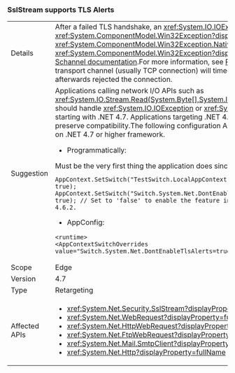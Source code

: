 ### SslStream supports TLS Alerts

|   |   |
|---|---|
|Details|After a failed TLS handshake, an <xref:System.IO.IOException?displayProperty=name> with an inner <xref:System.ComponentModel.Win32Exception?displayProperty=name> exception will be thrown by the first I/O Read/Write operation. The <xref:System.ComponentModel.Win32Exception.NativeErrorCode?displayProperty=name> code for the <xref:System.ComponentModel.Win32Exception?displayProperty=name> can be mapped to the TLS Alert from the remote party using this <a href="https://msdn.microsoft.com/en-us/library/windows/desktop/dd721886%28v=vs.85%29.aspx">Schannel documentation</a>.For more information, see <a href="https://tools.ietf.org/html/rfc2246#section-7.2.2">RFC 2246: Section 7.2.2 Error alerts</a>The behavior in .NET 4.6.2 and below is that the transport channel (usually TCP connection) will timeout during either Write or Read if the other party failed the handshake and immediately afterwards rejected the connection.|
|Suggestion|Applications calling network I/O APIs such as <xref:System.IO.Stream.Read(System.Byte[],System.Int32,System.Int32)>/<xref:System.IO.Stream.Write(System.Byte[],System.Int32,System.Int32)> should handle <xref:System.IO.IOException> or <xref:System.TimeoutException?displayProperty=name>.The TLS Alerts feature is enabled by default starting with .NET 4.7. Applications targeting .NET 4.0 - .NET 4.6.2 running on a .NET 4.7 or higher system will have the feature disabled to preserve compatibility.The following configuration API is available to enable or disable the feature for .NET 4.6 and above applications running on .NET 4.7 or higher framework.<ul><li>Programmatically:</li></ul>Must be the very first thing the application does since ServicePointManager will initialize only once:<pre><code>AppContext.SetSwitch(&quot;TestSwitch.LocalAppContext.DisableCaching&quot;, true);<br />AppContext.SetSwitch(&quot;Switch.System.Net.DontEnableTlsAlerts&quot;, true); // Set to &#39;false&#39; to enable the feature in .NET 4.6 - 4.6.2.</code></pre><ul><li>AppConfig:</li></ul><pre><code>&lt;runtime&gt;<br />&lt;AppContextSwitchOverrides value=&quot;Switch.System.Net.DontEnableTlsAlerts=true&quot;/&gt;</code></pre>|
|Scope|Edge|
|Version|4.7|
|Type|Retargeting|
|Affected APIs|<ul><li><xref:System.Net.Security.SslStream?displayProperty=fullName></li><li><xref:System.Net.WebRequest?displayProperty=fullName></li><li><xref:System.Net.HttpWebRequest?displayProperty=fullName></li><li><xref:System.Net.FtpWebRequest?displayProperty=fullName></li><li><xref:System.Net.Mail.SmtpClient?displayProperty=fullName></li><li><xref:System.Net.Http?displayProperty=fullName></li></ul>|

